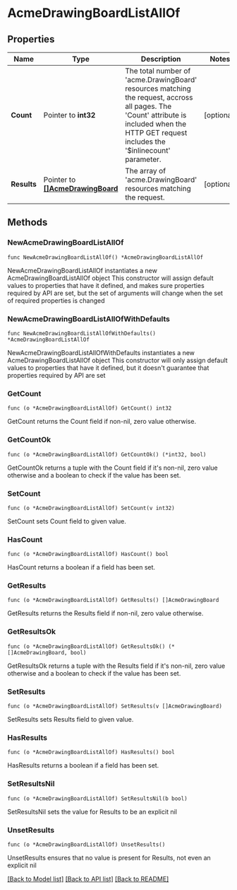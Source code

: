 # AcmeDrawingBoardListAllOf

## Properties

Name | Type | Description | Notes
------------ | ------------- | ------------- | -------------
**Count** | Pointer to **int32** | The total number of &#39;acme.DrawingBoard&#39; resources matching the request, accross all pages. The &#39;Count&#39; attribute is included when the HTTP GET request includes the &#39;$inlinecount&#39; parameter. | [optional] 
**Results** | Pointer to [**[]AcmeDrawingBoard**](AcmeDrawingBoard.md) | The array of &#39;acme.DrawingBoard&#39; resources matching the request. | [optional] 

## Methods

### NewAcmeDrawingBoardListAllOf

`func NewAcmeDrawingBoardListAllOf() *AcmeDrawingBoardListAllOf`

NewAcmeDrawingBoardListAllOf instantiates a new AcmeDrawingBoardListAllOf object
This constructor will assign default values to properties that have it defined,
and makes sure properties required by API are set, but the set of arguments
will change when the set of required properties is changed

### NewAcmeDrawingBoardListAllOfWithDefaults

`func NewAcmeDrawingBoardListAllOfWithDefaults() *AcmeDrawingBoardListAllOf`

NewAcmeDrawingBoardListAllOfWithDefaults instantiates a new AcmeDrawingBoardListAllOf object
This constructor will only assign default values to properties that have it defined,
but it doesn't guarantee that properties required by API are set

### GetCount

`func (o *AcmeDrawingBoardListAllOf) GetCount() int32`

GetCount returns the Count field if non-nil, zero value otherwise.

### GetCountOk

`func (o *AcmeDrawingBoardListAllOf) GetCountOk() (*int32, bool)`

GetCountOk returns a tuple with the Count field if it's non-nil, zero value otherwise
and a boolean to check if the value has been set.

### SetCount

`func (o *AcmeDrawingBoardListAllOf) SetCount(v int32)`

SetCount sets Count field to given value.

### HasCount

`func (o *AcmeDrawingBoardListAllOf) HasCount() bool`

HasCount returns a boolean if a field has been set.

### GetResults

`func (o *AcmeDrawingBoardListAllOf) GetResults() []AcmeDrawingBoard`

GetResults returns the Results field if non-nil, zero value otherwise.

### GetResultsOk

`func (o *AcmeDrawingBoardListAllOf) GetResultsOk() (*[]AcmeDrawingBoard, bool)`

GetResultsOk returns a tuple with the Results field if it's non-nil, zero value otherwise
and a boolean to check if the value has been set.

### SetResults

`func (o *AcmeDrawingBoardListAllOf) SetResults(v []AcmeDrawingBoard)`

SetResults sets Results field to given value.

### HasResults

`func (o *AcmeDrawingBoardListAllOf) HasResults() bool`

HasResults returns a boolean if a field has been set.

### SetResultsNil

`func (o *AcmeDrawingBoardListAllOf) SetResultsNil(b bool)`

 SetResultsNil sets the value for Results to be an explicit nil

### UnsetResults
`func (o *AcmeDrawingBoardListAllOf) UnsetResults()`

UnsetResults ensures that no value is present for Results, not even an explicit nil

[[Back to Model list]](../README.md#documentation-for-models) [[Back to API list]](../README.md#documentation-for-api-endpoints) [[Back to README]](../README.md)


